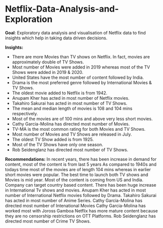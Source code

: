 # Netflix-Data-Analysis-and-Exploration

**Goal**: Exploratory data analysis and visualisation of Netflix data to find insights which help in taking data driven decisions.

**Insights:**
  * There are more Movies than TV shows on Netflix. In fact, movies are approximately double of TV Shows.
  * Most number of Movies were added in 2019 whereas most of the TV Shows were added in 2019 & 2020.
  * United States have the most number of content followed by India.
  * Drama is the most preferred genre followed by International Movies & TV Shows.
  * The oldest movie added to Netflix is from 1942.
  * Anupam Kher has acted in most number of Netflix movies.
  * Takahiro Sakurai has acted in most number of TV Shows.
  * The mean and median length of movies is 108 and 104 mins respectively.
  * Most of the movies are of  100 mins and above very less short movies.
  * Cathy Garcia-Molina has directed most number of Movies.
  * TV-MA is the most common rating for both Movies and TV Shows.
  * Most number of Movies and TV Shows are released in July.
  * The oldest TV Show added is from 1925.
  * Most of the TV Shows have only one season.
  * Rob Seidenglanz has directed most number of TV Shows.
  
**Recommendations:**
  In recent years, there has been increase in demand for content, most of the content is from last 5 years
  As compared to 1940s and todays time most of the movies are of length 104 mins whereas in earlier short movies were popular.
  The best time to launch both TV shows and Movies is mid year.
  Most of the content is coming from US and India. Company can target country based content.
  There has been huge increase in International Tv shows and movies.
  Anupam Kher has acted in most number of International Netflix movies followed by Drama.
  Takahiro Sakurai has acted in most number of Anime Series.
  Cathy Garcia-Molina has directed most number of Intenational Movies
  Cathy Garcia-Molina has worked most with Joross Gamboa
  Netflix has more mature content because they are no censorship restrictions on OTT Platforms.
  Rob Seidenglanz has directed most number of Crime TV Shows.
